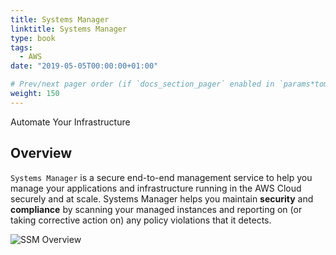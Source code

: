 ```yaml
---
title: Systems Manager
linktitle: Systems Manager
type: book
tags:
  - AWS
date: "2019-05-05T00:00:00+01:00"

# Prev/next pager order (if `docs_section_pager` enabled in `params*toml`)
weight: 150
---
```


Automate Your Infrastructure 

<!--more-->

## Overview

```Systems Manager``` is a secure end-to-end management service to help you manage your applications and infrastructure running in the AWS Cloud securely and at scale. Systems Manager helps you maintain **security** and **compliance** by scanning your managed instances and reporting on (or taking corrective action on) any policy violations that it detects.

![SSM Overview](/images/uploads/ssm-overview.png)

